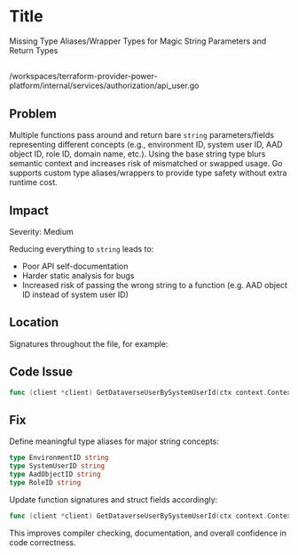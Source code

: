 # Title

Missing Type Aliases/Wrapper Types for Magic String Parameters and Return Types

##

/workspaces/terraform-provider-power-platform/internal/services/authorization/api_user.go

## Problem

Multiple functions pass around and return bare `string` parameters/fields representing different concepts (e.g., environment ID, system user ID, AAD object ID, role ID, domain name, etc.). Using the base string type blurs semantic context and increases risk of mismatched or swapped usage. Go supports custom type aliases/wrappers to provide type safety without extra runtime cost.

## Impact

Severity: Medium

Reducing everything to `string` leads to:
- Poor API self-documentation
- Harder static analysis for bugs
- Increased risk of passing the wrong string to a function (e.g. AAD object ID instead of system user ID)

## Location

Signatures throughout the file, for example:

## Code Issue

```go
func (client *client) GetDataverseUserBySystemUserId(ctx context.Context, environmentId, systemUserId string) (*userDto, error)
```

## Fix

Define meaningful type aliases for major string concepts:

```go
type EnvironmentID string
type SystemUserID string
type AadObjectID string
type RoleID string
```

Update function signatures and struct fields accordingly:

```go
func (client *client) GetDataverseUserBySystemUserId(ctx context.Context, environmentId EnvironmentID, systemUserId SystemUserID) (*userDto, error)
```

This improves compiler checking, documentation, and overall confidence in code correctness.